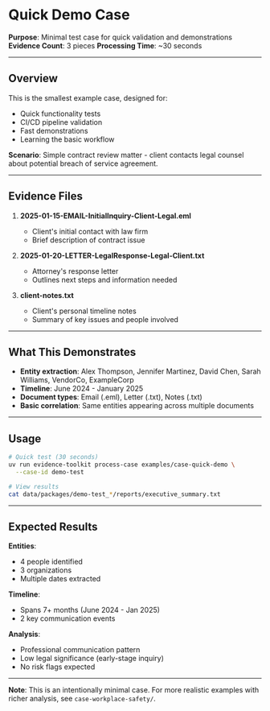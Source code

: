 # Quick Demo Case

**Purpose**: Minimal test case for quick validation and demonstrations
**Evidence Count**: 3 pieces
**Processing Time**: ~30 seconds

---

## Overview

This is the smallest example case, designed for:
- Quick functionality tests
- CI/CD pipeline validation
- Fast demonstrations
- Learning the basic workflow

**Scenario**: Simple contract review matter - client contacts legal counsel about potential breach of service agreement.

---

## Evidence Files

1. **2025-01-15-EMAIL-InitialInquiry-Client-Legal.eml**
   - Client's initial contact with law firm
   - Brief description of contract issue

2. **2025-01-20-LETTER-LegalResponse-Legal-Client.txt**
   - Attorney's response letter
   - Outlines next steps and information needed

3. **client-notes.txt**
   - Client's personal timeline notes
   - Summary of key issues and people involved

---

## What This Demonstrates

- **Entity extraction**: Alex Thompson, Jennifer Martinez, David Chen, Sarah Williams, VendorCo, ExampleCorp
- **Timeline**: June 2024 - January 2025
- **Document types**: Email (.eml), Letter (.txt), Notes (.txt)
- **Basic correlation**: Same entities appearing across multiple documents

---

## Usage

```bash
# Quick test (30 seconds)
uv run evidence-toolkit process-case examples/case-quick-demo \
  --case-id demo-test

# View results
cat data/packages/demo-test_*/reports/executive_summary.txt
```

---

## Expected Results

**Entities**:
- 4 people identified
- 3 organizations
- Multiple dates extracted

**Timeline**:
- Spans 7+ months (June 2024 - Jan 2025)
- 2 key communication events

**Analysis**:
- Professional communication pattern
- Low legal significance (early-stage inquiry)
- No risk flags expected

---

**Note**: This is an intentionally minimal case. For more realistic examples with richer analysis, see `case-workplace-safety/`.
